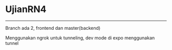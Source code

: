 # UjianRN4
---
Branch ada 2, frontend dan master(backend)

Menggunakan ngrok untuk tunneling, dev mode di expo menggunakan tunnel
